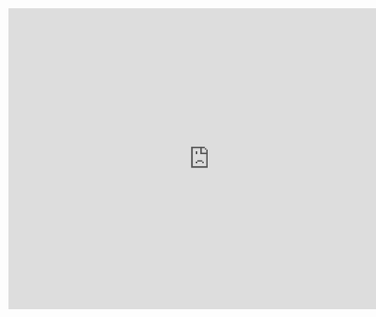 

  <iframe src="https://ppt.baomitu.com/embed/028aa8fb?style=light" width="800" height="600" scrolling="no" frameborder="0" webkitallowfullscreen mozallowfullscreen allowfullscreen></iframe>




